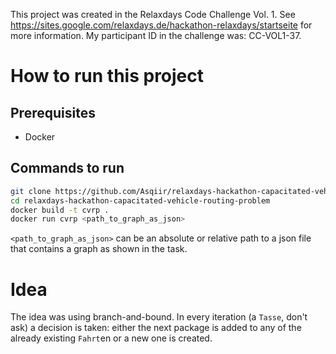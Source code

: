 This project was created in the Relaxdays Code Challenge Vol. 1. See https://sites.google.com/relaxdays.de/hackathon-relaxdays/startseite for more information. My participant ID in the challenge was: CC-VOL1-37.

# How to run this project

## Prerequisites

* Docker

## Commands to run


```bash
git clone https://github.com/Asqiir/relaxdays-hackathon-capacitated-vehicle-routing-problem.git
cd relaxdays-hackathon-capacitated-vehicle-routing-problem
docker build -t cvrp .
docker run cvrp <path_to_graph_as_json>
```

`<path_to_graph_as_json>` can be an absolute or relative path to a json file that contains a graph as shown in the task.


# Idea

The idea was using branch-and-bound. In every iteration (a `Tasse`, don't ask) a decision is taken: either the next package is added to any of the already existing `Fahrt`en or a new one is created.